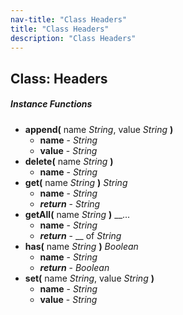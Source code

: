 ```yaml
---
nav-title: "Class Headers"
title: "Class Headers"
description: "Class Headers"
---
```

## Class: Headers

##### Instance Functions
 - **append(** name _String_, value _String_ **)**
   - **name** - _String_
   - **value** - _String_
 - **delete(** name _String_ **)**
   - **name** - _String_
 - **get(** name _String_ **)** _String_
   - **name** - _String_
   - _**return**_ - _String_
 - **getAll(** name _String_ **)** __...
   - **name** - _String_
   - _**return**_ - __ of _String_
 - **has(** name _String_ **)** _Boolean_
   - **name** - _String_
   - _**return**_ - _Boolean_
 - **set(** name _String_, value _String_ **)**
   - **name** - _String_
   - **value** - _String_